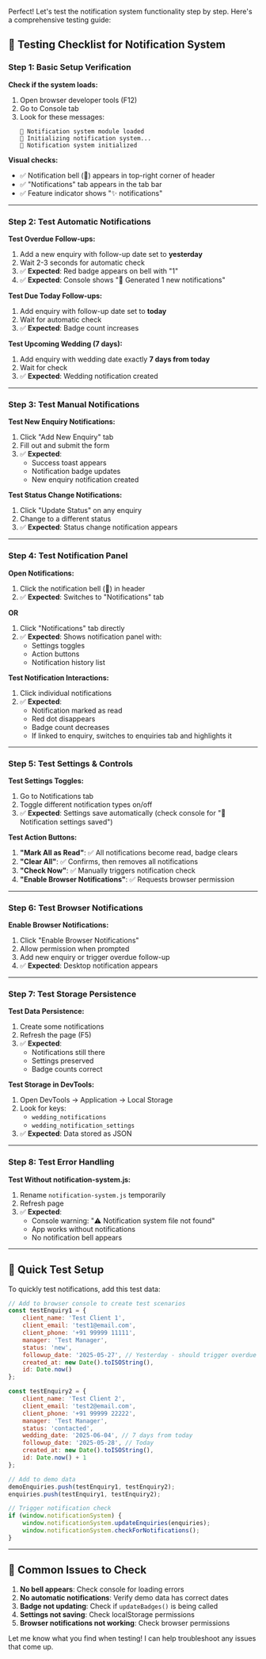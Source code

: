 Perfect! Let's test the notification system functionality step by step. Here's a comprehensive testing guide:

## 🧪 **Testing Checklist for Notification System**

### **Step 1: Basic Setup Verification**

**Check if the system loads:**
1. Open browser developer tools (F12)
2. Go to Console tab 
3. Look for these messages:
   ```
   🔔 Notification system module loaded
   🔔 Initializing notification system...
   🔔 Notification system initialized
   ```

**Visual checks:**
- ✅ Notification bell (🔔) appears in top-right corner of header
- ✅ "Notifications" tab appears in the tab bar
- ✅ Feature indicator shows "✨ notifications"

---

### **Step 2: Test Automatic Notifications**

**Test Overdue Follow-ups:**
1. Add a new enquiry with follow-up date set to **yesterday**
2. Wait 2-3 seconds for automatic check
3. ✅ **Expected**: Red badge appears on bell with "1"
4. ✅ **Expected**: Console shows "🔔 Generated 1 new notifications"

**Test Due Today Follow-ups:**
1. Add enquiry with follow-up date set to **today**
2. Wait for automatic check
3. ✅ **Expected**: Badge count increases

**Test Upcoming Wedding (7 days):**
1. Add enquiry with wedding date exactly **7 days from today**
2. Wait for check
3. ✅ **Expected**: Wedding notification created

---

### **Step 3: Test Manual Notifications**

**Test New Enquiry Notifications:**
1. Click "Add New Enquiry" tab
2. Fill out and submit the form
3. ✅ **Expected**: 
   - Success toast appears
   - Notification badge updates
   - New enquiry notification created

**Test Status Change Notifications:**
1. Click "Update Status" on any enquiry
2. Change to a different status
3. ✅ **Expected**: Status change notification appears

---

### **Step 4: Test Notification Panel**

**Open Notifications:**
1. Click the notification bell (🔔) in header
2. ✅ **Expected**: Switches to "Notifications" tab

**OR**

1. Click "Notifications" tab directly
2. ✅ **Expected**: Shows notification panel with:
   - Settings toggles
   - Action buttons
   - Notification history list

**Test Notification Interactions:**
1. Click individual notifications
2. ✅ **Expected**: 
   - Notification marked as read
   - Red dot disappears
   - Badge count decreases
   - If linked to enquiry, switches to enquiries tab and highlights it

---

### **Step 5: Test Settings & Controls**

**Test Settings Toggles:**
1. Go to Notifications tab
2. Toggle different notification types on/off
3. ✅ **Expected**: Settings save automatically (check console for "💾 Notification settings saved")

**Test Action Buttons:**
1. **"Mark All as Read"**: ✅ All notifications become read, badge clears
2. **"Clear All"**: ✅ Confirms, then removes all notifications
3. **"Check Now"**: ✅ Manually triggers notification check
4. **"Enable Browser Notifications"**: ✅ Requests browser permission

---

### **Step 6: Test Browser Notifications**

**Enable Browser Notifications:**
1. Click "Enable Browser Notifications"
2. Allow permission when prompted
3. Add new enquiry or trigger overdue follow-up
4. ✅ **Expected**: Desktop notification appears

---

### **Step 7: Test Storage Persistence**

**Test Data Persistence:**
1. Create some notifications
2. Refresh the page (F5)
3. ✅ **Expected**: 
   - Notifications still there
   - Settings preserved
   - Badge counts correct

**Test Storage in DevTools:**
1. Open DevTools → Application → Local Storage
2. Look for keys:
   - `wedding_notifications`
   - `wedding_notification_settings`
3. ✅ **Expected**: Data stored as JSON

---

### **Step 8: Test Error Handling**

**Test Without notification-system.js:**
1. Rename `notification-system.js` temporarily
2. Refresh page
3. ✅ **Expected**: 
   - Console warning: "⚠️ Notification system file not found"
   - App works without notifications
   - No notification bell appears

---

## 🔧 **Quick Test Setup**

To quickly test notifications, add this test data:

```javascript
// Add to browser console to create test scenarios
const testEnquiry1 = {
    client_name: 'Test Client 1',
    client_email: 'test1@email.com',
    client_phone: '+91 99999 11111',
    manager: 'Test Manager',
    status: 'new',
    followup_date: '2025-05-27', // Yesterday - should trigger overdue
    created_at: new Date().toISOString(),
    id: Date.now()
};

const testEnquiry2 = {
    client_name: 'Test Client 2', 
    client_email: 'test2@email.com',
    client_phone: '+91 99999 22222',
    manager: 'Test Manager',
    status: 'contacted',
    wedding_date: '2025-06-04', // 7 days from today
    followup_date: '2025-05-28', // Today
    created_at: new Date().toISOString(),
    id: Date.now() + 1
};

// Add to demo data
demoEnquiries.push(testEnquiry1, testEnquiry2);
enquiries.push(testEnquiry1, testEnquiry2);

// Trigger notification check
if (window.notificationSystem) {
    window.notificationSystem.updateEnquiries(enquiries);
    window.notificationSystem.checkForNotifications();
}
```

---

## 🐛 **Common Issues to Check**

1. **No bell appears**: Check console for loading errors
2. **No automatic notifications**: Verify demo data has correct dates
3. **Badge not updating**: Check if `updateBadges()` is being called
4. **Settings not saving**: Check localStorage permissions
5. **Browser notifications not working**: Check browser permissions

Let me know what you find when testing! I can help troubleshoot any issues that come up.